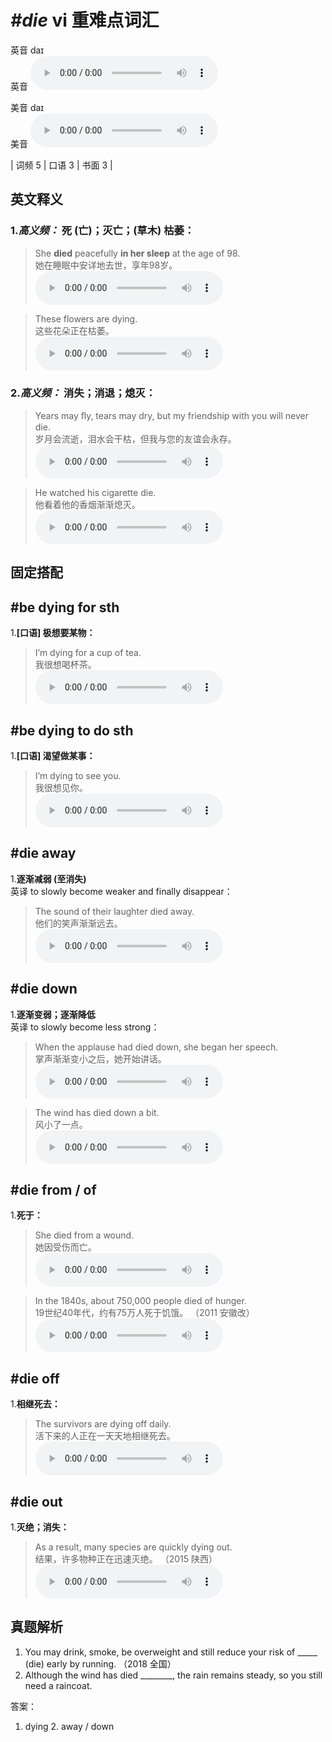 # ***\#die*** vi  重难点词汇
英音 daɪ  
英音
<audio src="./media/die-B.aac" controls="controls"></audio>

美音 daɪ  
美音
<audio src="./media/die.aac" controls="controls"></audio>



| 词频 5 | 口语 3 | 书面 3 |  

英文释义
---
### 1.*高义频：* **死 (亡)；灭亡；(草木) 枯萎：**  

 > She **died** peacefully **in her sleep** at the age of 98.   
 > 她在睡眠中安详地去世，享年98岁。    
<audio src="./media/die-1.aac" controls="controls"></audio>

 > These flowers are dying.   
 > 这些花朵正在枯萎。    
<audio src="./media/die-2.aac" controls="controls"></audio>

### 2.*高义频：* **消失；消退；熄灭：**  

 > Years may ﬂy, tears may dry, but my friendship with you will never die.  
 > 岁月会流逝，泪水会干枯，但我与您的友谊会永存。    
<audio src="./media/Years many fly2_AAC.aac" controls="controls"></audio>

 > He watched his cigarette die.   
 > 他看着他的香烟渐渐熄灭。    
<audio src="./media/die-4.aac" controls="controls"></audio>


固定搭配
---
## \#be dying for sth
1.**[口语] 极想要某物：**  

 > I’m dying for a cup of tea.  
 > 我很想喝杯茶。    
<audio src="./media/die-5.aac" controls="controls"></audio>

## \#be dying to do sth
1.**[口语] 渴望做某事：**  

 > I’m dying to see you.  
 > 我很想见你。    
<audio src="./media/die-6.aac" controls="controls"></audio>

## \#die away
1.**逐渐减弱 (至消失)**  
英译 to slowly become weaker and finally disappear：

 > The sound of their laughter died away.  
 > 他们的笑声渐渐远去。    
<audio src="./media/die-7.aac" controls="controls"></audio>

## \#die down
1.**逐渐变弱；逐渐降低**  
英译 to slowly become less strong：

 > When the applause had died down, she began her speech.  
 > 掌声渐渐变小之后，她开始讲话。    
<audio src="./media/P131  die down.aac" controls="controls"></audio>

 > The wind has died down a bit.   
 > 风小了一点。    
<audio src="./media/die-9.aac" controls="controls"></audio>

## \#die from / of
1.**死于：**  

 > She died from a wound.  
 > 她因受伤而亡。    
<audio src="./media/die-10.aac" controls="controls"></audio>

 > In the 1840s, about 750,000 people died of hunger.  
 > 19世纪40年代，约有75万人死于饥饿。  （2011 安徽改）  
<audio src="./media/die50.aac" controls="controls"></audio>

## \#die off
1.**相继死去：**  

 > The survivors are dying off daily.   
 > 活下来的人正在一天天地相继死去。    
<audio src="./media/die-12.aac" controls="controls"></audio>

## \#die out
1.**灭绝；消失：**  

 > As a result, many species are quickly dying out.   
 > 结果，许多物种正在迅速灭绝。  （2015 陕西）  
<audio src="./media/P131 die out.aac" controls="controls"></audio>


真题解析
---
1. You may drink, smoke, be overweight and still reduce your risk of _____ (die) early by running.   （2018 全国）  
2. Although the wind has died ________, the rain remains steady, so you still need a raincoat.  

答案：
1. dying  2. away / down  

